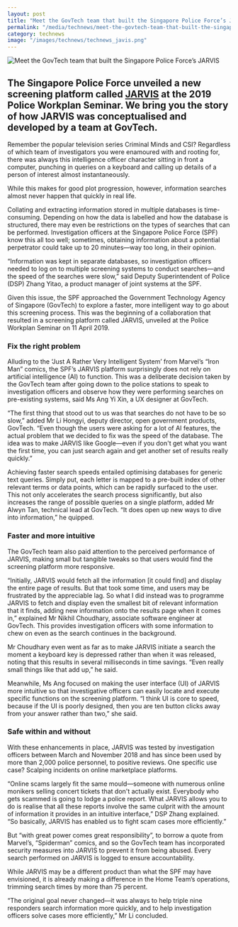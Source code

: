 ```yaml
---
layout: post
title: "Meet the GovTech team that built the Singapore Police Force’s JARVIS"
permalink: "/media/technews/meet-the-govtech-team-that-built-the-singapore-police-force-jarvis"
category: technews
image: "/images/technews/technews_javis.png"
---
```


![Meet the GovTech team that built the Singapore Police Force’s JARVIS](/images/technews/technews_javis.png)

The Singapore Police Force unveiled a new screening platform called [JARVIS](https://www.police.gov.sg/news-and-publications/features/Police%20Workplan%20Seminar%202019%20-%20A%20Smart%20Force%20for%20the%20Nation) at the 2019 Police Workplan Seminar. We bring you the story of how JARVIS was conceptualised and developed by a team at GovTech.
---

Remember the popular television series Criminal Minds and CSI? Regardless of which team of investigators you were enamoured with and rooting for, there was always this intelligence officer character sitting in front a computer, punching in queries on a keyboard and calling up details of a person of interest almost instantaneously. 
 
While this makes for good plot progression, however, information searches almost never happen that quickly in real life.
 
Collating and extracting information stored in multiple databases is time-consuming. Depending on how the data is labelled and how the database is structured, there may even be restrictions on the types of searches that can be performed. Investigation officers at the Singapore Police Force (SPF) know this all too well; sometimes, obtaining information about a potential perpetrator could take up to 20 minutes—way too long, in their opinion.
 
“Information was kept in separate databases, so investigation officers needed to log on to multiple screening systems to conduct searches—and the speed of the searches were slow,” said Deputy Superintendent of Police (DSP) Zhang Yitao, a product manager of joint systems at the SPF.
 
Given this issue, the SPF approached the Government Technology Agency of Singapore (GovTech) to explore a faster, more intelligent way to go about this screening process. This was the beginning of a collaboration that resulted in a screening platform called JARVIS, unveiled at the Police Workplan Seminar on 11 April 2019.
 
### **Fix the right problem**
 
Alluding to the ‘Just A Rather Very Intelligent System’ from Marvel’s “Iron Man” comics, the SPF’s JARVIS platform surprisingly does not rely on artificial intelligence (AI) to function. This was a deliberate decision taken by the GovTech team after going down to the police stations to speak to investigation officers and observe how they were performing searches on pre-existing systems, said Ms Ang Yi Xin, a UX designer at GovTech.
 
“The first thing that stood out to us was that searches do not have to be so slow,” added Mr Li Hongyi, deputy director, open government products, GovTech. “Even though the users were asking for a lot of AI features, the actual problem that we decided to fix was the speed of the database. The idea was to make JARVIS like Google—even if you don't get what you want the first time, you can just search again and get another set of results really quickly.”
 
Achieving faster search speeds entailed optimising databases for generic text queries. Simply put, each letter is mapped to a pre-built index of other relevant terms or data points, which can be rapidly surfaced to the user. This not only accelerates the search process significantly, but also increases the range of possible queries on a single platform, added Mr Alwyn Tan, technical lead at GovTech. “It does open up new ways to dive into information,” he quipped.
 
### **Faster and more intuitive**
 
The GovTech team also paid attention to the perceived performance of JARVIS, making small but tangible tweaks so that users would find the screening platform more responsive.
 
“Initially, JARVIS would fetch all the information [it could find] and display the entire page of results. But that took some time, and users may be frustrated by the appreciable lag. So what I did instead was to programme JARVIS to fetch and display even the smallest bit of relevant information that it finds, adding new information onto the results page when it comes in,” explained Mr Nikhil Choudhary, associate software engineer at GovTech. This provides investigation officers with some information to chew on even as the search continues in the background.
 
Mr Choudhary even went as far as to make JARVIS initiate a search the moment a keyboard key is depressed rather than when it was released, noting that this results in several milliseconds in time savings. “Even really small things like that add up,” he said.
 
Meanwhile, Ms Ang focused on making the user interface (UI) of JARVIS more intuitive so that investigative officers can easily locate and execute specific functions on the screening platform. “I think UI is core to speed, because if the UI is poorly designed, then you are ten button clicks away from your answer rather than two,” she said.

### **Safe within and without**
 
With these enhancements in place, JARVIS was tested by investigation officers between March and November 2018 and has since been used by more than 2,000 police personnel, to positive reviews. One specific use case? Scalping incidents on online marketplace platforms.
 
“Online scams largely fit the same mould—someone with numerous online monikers selling concert tickets that don't actually exist. Everybody who gets scammed is going to lodge a police report. What JARVIS allows you to do is realise that all these reports involve the same culprit with the amount of information it provides in an intuitive interface,” DSP Zhang explained. “So basically, JARVIS has enabled us to fight scam cases more efficiently.”
 
But “with great power comes great responsibility”, to borrow a quote from Marvel’s, “Spiderman” comics, and so the GovTech team has incorporated security measures into JARVIS to prevent it from being abused. Every search performed on JARVIS is logged to ensure accountability.
 
While JARVIS may be a different product than what the SPF may have envisioned, it is already making a difference in the Home Team’s operations, trimming search times by more than 75 percent.
 
“The original goal never changed—it was always to help triple nine responders search information more quickly, and to help investigation officers solve cases more efficiently,” Mr Li concluded.

